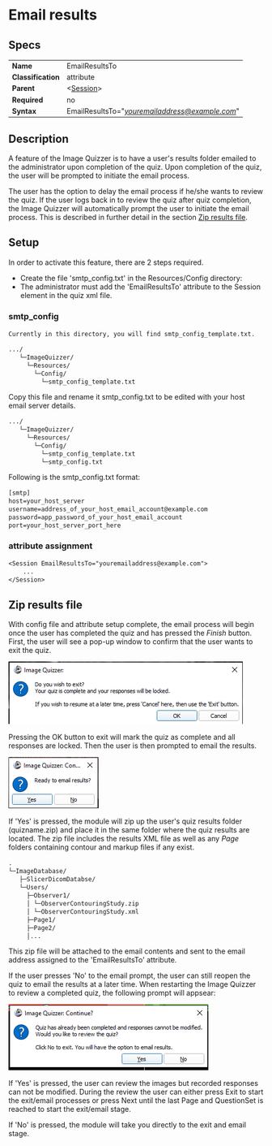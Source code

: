 # Email results

## Specs

| ||
|---|---|
| **Name** | EmailResultsTo |
| **Classification** | attribute |
| **Parent** | <[Session](index.md)\> |
| **Required** | no |
| **Syntax** | EmailResultsTo="*youremailaddress@example.com*" |

## Description
A feature of the Image Quizzer is to have a user's results folder emailed to the administrator upon completion of the quiz.
Upon completion of the quiz, the user will be prompted to initiate the email process.

The user has the option to delay the email process if he/she wants to review the quiz.
If the user logs back in to review the quiz after quiz completion, the Image Quizzer will automatically
prompt the user to initiate the email process. This is described in further detail
in the section [Zip results file](#zip-results-file).



## Setup

In order to activate this feature, there are 2 steps required.


* Create the file 'smtp_config.txt' in the Resources/Config directory:
* The administrator must add the 'EmailResultsTo' attribute to the Session element in the quiz xml file. 

### smtp_config
    Currently in this directory, you will find smtp_config_template.txt.

```
.../
   └─ImageQuizzer/
     └─Resources/
       └─Config/
         └─smtp_config_template.txt
```

Copy this file and rename it smtp_config.txt to be edited with your 
host email server details.
	
```
.../
   └─ImageQuizzer/
     └─Resources/
       └─Config/
         └─smtp_config_template.txt
         └─smtp_config.txt
```

Following is the smtp_config.txt format:
	
```
[smtp]
host=your_host_server
username=address_of_your_host_email_account@example.com
password=app_password_of_your_host_email_account
port=your_host_server_port_here
```

### attribute assignment

```
<Session EmailResultsTo="youremailaddress@example.com">
    ...
</Session>
```
## Zip results file

With config file and attribute setup complete, the email process will begin once
the user has completed the quiz and has pressed the *Finish* button.
First, the user will see a pop-up window to confirm that the user wants to exit the quiz.

![FinishButtonPopup](assets/FinishButtonPopup.png)


Pressing the OK button to exit will mark the quiz as complete and all responses are locked.
Then the user is then prompted to email the results.

![EmailResultsPopup2](assets/EmailResultsPopup.png)

If 'Yes' is pressed, the module will zip up the user's quiz results folder (quizname.zip)
and place it in the same folder where the quiz results are located. The zip
file includes the results XML file as well as any *Page* folders containing 
contour and markup files if any exist.

```
.
└─ImageDatabase/
   ├─SlicerDicomDatabse/
   └─Users/
     ├─Observer1/
     │ └─ObserverContouringStudy.zip
     │ └─ObserverContouringStudy.xml
	 ├─Page1/
	 ├─Page2/
	 │...
```

This zip file will be attached to the email contents and sent to the email address assigned to the
'EmailResultsTo' attribute.

If the user presses 'No' to the email prompt, the user can still reopen the quiz
to email the results at a later time. When restarting the Image Quizzer to review
a completed quiz, the following prompt will appsear:

![ReopenCompletedQuizWithEmail](assets/ReopenCompletedQuizWithEmail.png)

If 'Yes' is pressed, the user can review the images but recorded responses can not
be modified. During the review the user can either press Exit to start the exit/email processes or
press Next until the last Page and QuestionSet is reached to start the exit/email stage.

If 'No' is pressed, the module will take you directly to the exit and email stage.
